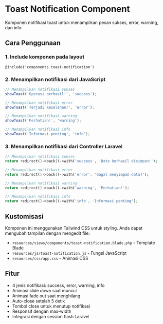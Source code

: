# Toast Notification Component

Komponen notifikasi toast untuk menampilkan pesan sukses, error, warning, dan info.

## Cara Penggunaan

### 1. Include komponen pada layout

```blade
@include('components.toast-notification')
```

### 2. Menampilkan notifikasi dari JavaScript

```javascript
// Menampilkan notifikasi sukses
showToast('Operasi berhasil!', 'success');

// Menampilkan notifikasi error
showToast('Terjadi kesalahan!', 'error');

// Menampilkan notifikasi warning
showToast('Perhatian!', 'warning');

// Menampilkan notifikasi info
showToast('Informasi penting', 'info');
```

### 3. Menampilkan notifikasi dari Controller Laravel

```php
// Menampilkan notifikasi sukses
return redirect()->back()->with('success', 'Data berhasil disimpan!');

// Menampilkan notifikasi error
return redirect()->back()->with('error', 'Gagal menyimpan data!');

// Menampilkan notifikasi warning
return redirect()->back()->with('warning', 'Perhatian!');

// Menampilkan notifikasi info
return redirect()->back()->with('info', 'Informasi penting');
```

## Kustomisasi

Komponen ini menggunakan Tailwind CSS untuk styling. Anda dapat mengubah tampilan dengan mengedit file:

- `resources/views/components/toast-notification.blade.php` - Template Blade
- `resources/js/toast-notification.js` - Fungsi JavaScript
- `resources/css/app.css` - Animasi CSS

## Fitur

- 4 jenis notifikasi: success, error, warning, info
- Animasi slide down saat muncul
- Animasi fade out saat menghilang
- Auto-close setelah 5 detik
- Tombol close untuk menutup notifikasi
- Responsif dengan max-width
- Integrasi dengan session flash Laravel

